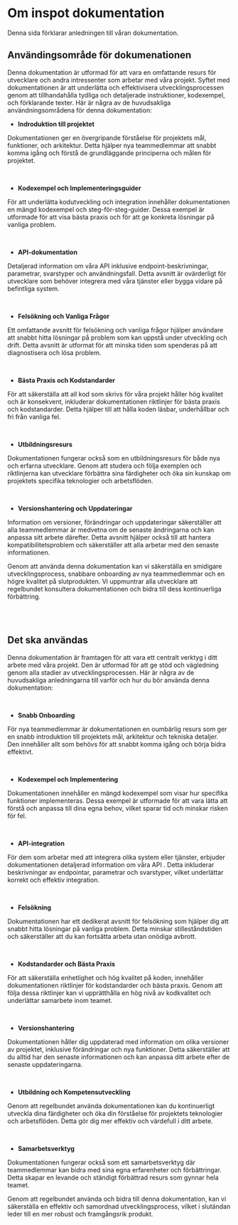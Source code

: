 # Om inspot dokumentation

Denna sida förklarar anledningen till våran dokumentation.

## Användingsområde för dokumenationen

Denna dokumentation är utformad för att vara en omfattande resurs för utvecklare och andra intressenter som arbetar med våra projekt. Syftet med dokumentationen är att underlätta och effektivisera utvecklingsprocessen genom att tillhandahålla tydliga och detaljerade instruktioner, kodexempel, och förklarande texter. Här är några av de huvudsakliga användningsområdena för denna dokumentation:

- **Indroduktion till projektet**

Dokumentationen ger en övergripande förståelse för projektets mål, funktioner, och arkitektur. Detta hjälper nya teammedlemmar att snabbt komma igång och förstå de grundläggande principerna och målen för projektet.

<br/>

- **Kodexempel och Implementeringsguider**

För att underlätta kodutveckling och integration innehåller dokumentationen en mängd kodexempel och steg-för-steg-guider. Dessa exempel är utformade för att visa bästa praxis och för att ge konkreta lösningar på vanliga problem.

<br/>

- **API-dokumentation**

Detaljerad information om våra API
inklusive endpoint-beskrivningar, parametrar, svarstyper och användningsfall. Detta avsnitt är ovärderligt för utvecklare som behöver integrera med våra tjänster eller bygga vidare på befintliga system.

<br/>

- **Felsökning och Vanliga Frågor**

Ett omfattande avsnitt för felsökning och vanliga frågor hjälper användare att snabbt hitta lösningar på problem som kan uppstå under utveckling och drift. Detta avsnitt är utformat för att minska tiden som spenderas på att diagnostisera och lösa problem.

<br/>

- **Bästa Praxis och Kodstandarder**

För att säkerställa att all kod som skrivs för våra projekt håller hög kvalitet och är konsekvent, inkluderar dokumentationen riktlinjer för bästa praxis och kodstandarder. Detta hjälper till att hålla koden läsbar, underhållbar och fri från vanliga fel.

<br/>

- **Utbildningsresurs**

Dokumentationen fungerar också som en utbildningsresurs för både nya och erfarna utvecklare. Genom att studera och följa exemplen och riktlinjerna kan utvecklare förbättra sina färdigheter och öka sin kunskap om projektets specifika teknologier och arbetsflöden.

<br/>

- **Versionshantering och Uppdateringar**

Information om versioner, förändringar och uppdateringar säkerställer att alla teammedlemmar är medvetna om de senaste ändringarna och kan anpassa sitt arbete därefter. Detta avsnitt hjälper också till att hantera kompatibilitetsproblem och säkerställer att alla arbetar med den senaste informationen.

Genom att använda denna dokumentation kan vi säkerställa en smidigare utvecklingsprocess, snabbare onboarding av nya teammedlemmar och en högre kvalitet på slutprodukten. Vi uppmuntrar alla utvecklare att regelbundet konsultera dokumentationen och bidra till dess kontinuerliga förbättring.

<br/><br/>

## Det ska användas

Denna dokumentation är framtagen för att vara ett centralt verktyg i ditt arbete med våra projekt. Den är utformad för att ge stöd och vägledning genom alla stadier av utvecklingsprocessen. Här är några av de huvudsakliga anledningarna till varför och hur du bör använda denna dokumentation:

<br/>

- **Snabb Onboarding**

För nya teammedlemmar är dokumentationen en oumbärlig resurs som ger en snabb introduktion till projektets mål, arkitektur och tekniska detaljer. Den innehåller allt som behövs för att snabbt komma igång och börja bidra effektivt.

<br/>

- **Kodexempel och Implementering**

Dokumentationen innehåller en mängd kodexempel som visar hur specifika funktioner implementeras. Dessa exempel är utformade för att vara lätta att förstå och anpassa till dina egna behov, vilket sparar tid och minskar risken för fel.

<br/>

- **API-integration**

För dem som arbetar med att integrera olika system eller tjänster, erbjuder dokumentationen detaljerad information om våra API
. Detta inkluderar beskrivningar av endpointar, parametrar och svarstyper, vilket underlättar korrekt och effektiv integration.

<br/>

- **Felsökning**

Dokumentationen har ett dedikerat avsnitt för felsökning som hjälper dig att snabbt hitta lösningar på vanliga problem. Detta minskar stilleståndstiden och säkerställer att du kan fortsätta arbeta utan onödiga avbrott.

<br/>

- **Kodstandarder och Bästa Praxis**

För att säkerställa enhetlighet och hög kvalitet på koden, innehåller dokumentationen riktlinjer för kodstandarder och bästa praxis. Genom att följa dessa riktlinjer kan vi upprätthålla en hög nivå av kodkvalitet och underlättar samarbete inom teamet.

<br/>

- **Versionshantering**

Dokumentationen håller dig uppdaterad med information om olika versioner av projektet, inklusive förändringar och nya funktioner. Detta säkerställer att du alltid har den senaste informationen och kan anpassa ditt arbete efter de senaste uppdateringarna.

<br/>

- **Utbildning och Kompetensutveckling**

Genom att regelbundet använda dokumentationen kan du kontinuerligt utveckla dina färdigheter och öka din förståelse för projektets teknologier och arbetsflöden. Detta gör dig mer effektiv och värdefull i ditt arbete.

<br/>

- **Samarbetsverktyg**

Dokumentationen fungerar också som ett samarbetsverktyg där teammedlemmar kan bidra med sina egna erfarenheter och förbättringar. Detta skapar en levande och ständigt förbättrad resurs som gynnar hela teamet.

Genom att regelbundet använda och bidra till denna dokumentation, kan vi säkerställa en effektiv och samordnad utvecklingsprocess, vilket i slutändan leder till en mer robust och framgångsrik produkt.

<script setup>
import EditPageButton from './.vitepress/theme/components/edit-page-button.vue'
</script>

<EditPageButton />

